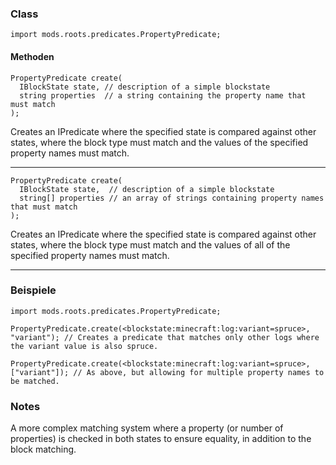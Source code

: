 
### Class

```zenscript
import mods.roots.predicates.PropertyPredicate;
```

#### Methoden

```zenscript
PropertyPredicate create(
  IBlockState state, // description of a simple blockstate
  string properties  // a string containing the property name that must match
);
```

Creates an IPredicate where the specified state is compared against other states, where the block type must match and the values of the specified property names must match.

---


```zenscript
PropertyPredicate create(
  IBlockState state,  // description of a simple blockstate
  string[] properties // an array of strings containing property names that must match
);
```

Creates an IPredicate where the specified state is compared against other states, where the block type must match and the values of all of the specified property names must match.

---


### Beispiele

```zenscript
import mods.roots.predicates.PropertyPredicate;

PropertyPredicate.create(<blockstate:minecraft:log:variant=spruce>, "variant"); // Creates a predicate that matches only other logs where the variant value is also spruce.

PropertyPredicate.create(<blockstate:minecraft:log:variant=spruce>, ["variant"]); // As above, but allowing for multiple property names to be matched. 
```

### Notes

A more complex matching system where a property (or number of properties) is checked in both states to ensure equality, in addition to the block matching.
